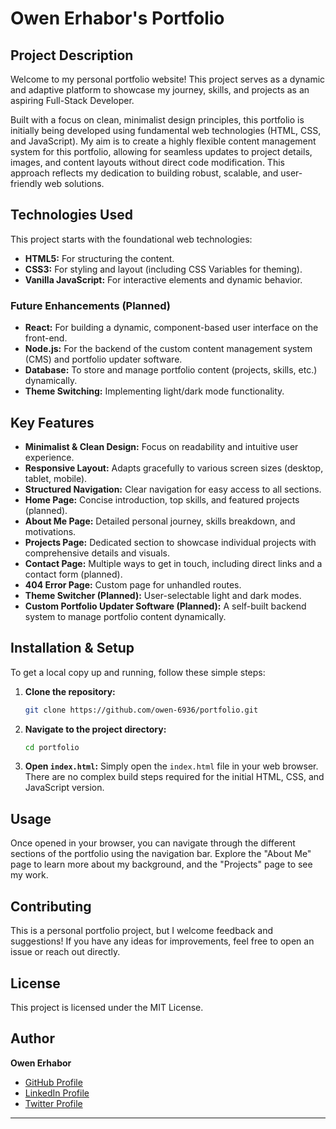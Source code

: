 # Owen Erhabor's Portfolio

## Project Description

Welcome to my personal portfolio website! This project serves as a dynamic and adaptive platform to showcase my journey, skills, and projects as an aspiring Full-Stack Developer.

Built with a focus on clean, minimalist design principles, this portfolio is initially being developed using fundamental web technologies (HTML, CSS, and JavaScript). My aim is to create a highly flexible content management system for this portfolio, allowing for seamless updates to project details, images, and content layouts without direct code modification. This approach reflects my dedication to building robust, scalable, and user-friendly web solutions.

## Technologies Used

This project starts with the foundational web technologies:

- **HTML5:** For structuring the content.
- **CSS3:** For styling and layout (including CSS Variables for theming).
- **Vanilla JavaScript:** For interactive elements and dynamic behavior.

### Future Enhancements (Planned)

- **React:** For building a dynamic, component-based user interface on the front-end.
- **Node.js:** For the backend of the custom content management system (CMS) and portfolio updater software.
- **Database:** To store and manage portfolio content (projects, skills, etc.) dynamically.
- **Theme Switching:** Implementing light/dark mode functionality.

## Key Features

- **Minimalist & Clean Design:** Focus on readability and intuitive user experience.
- **Responsive Layout:** Adapts gracefully to various screen sizes (desktop, tablet, mobile).
- **Structured Navigation:** Clear navigation for easy access to all sections.
- **Home Page:** Concise introduction, top skills, and featured projects (planned).
- **About Me Page:** Detailed personal journey, skills breakdown, and motivations.
- **Projects Page:** Dedicated section to showcase individual projects with comprehensive details and visuals.
- **Contact Page:** Multiple ways to get in touch, including direct links and a contact form (planned).
- **404 Error Page:** Custom page for unhandled routes.
- **Theme Switcher (Planned):** User-selectable light and dark modes.
- **Custom Portfolio Updater Software (Planned):** A self-built backend system to manage portfolio content dynamically.

## Installation & Setup

To get a local copy up and running, follow these simple steps:

1.  **Clone the repository:**
    ```bash
    git clone https://github.com/owen-6936/portfolio.git
    ```
2.  **Navigate to the project directory:**
    ```bash
    cd portfolio
    ```
3.  **Open `index.html`:**
    Simply open the `index.html` file in your web browser. There are no complex build steps required for the initial HTML, CSS, and JavaScript version.

## Usage

Once opened in your browser, you can navigate through the different sections of the portfolio using the navigation bar. Explore the "About Me" page to learn more about my background, and the "Projects" page to see my work.

## Contributing

This is a personal portfolio project, but I welcome feedback and suggestions! If you have any ideas for improvements, feel free to open an issue or reach out directly.

## License

This project is licensed under the MIT License.

## Author

**Owen Erhabor**

- [GitHub Profile](https://github.com/owen-6936)
- [LinkedIn Profile](https://linkedin.com/in/owen-erhabor-80958b262)
- [Twitter Profile](https://x.com/Owen66936)
---
